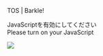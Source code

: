 TOS | Barkle!

JavaScriptを有効にしてください  
Please turn on your JavaScript

![](/static-assets/splash.png?1729817784623)